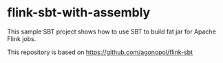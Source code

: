 # flink-sbt-with-assembly

This sample SBT project shows how to use SBT to build fat jar for Apache Flink jobs.

This repository is based on https://github.com/agonopol/flink-sbt
